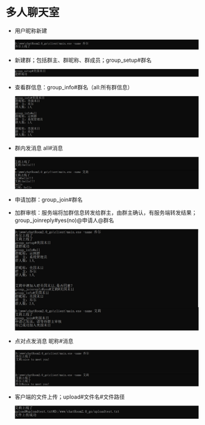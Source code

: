 # 多人聊天室
- 用户昵称新建

  ![image-20200621195736791](https://github.com/wzbwzt/chatRoom2.0_go/blob/master/imgs/image-20200621195736791.png)

- 新建群；包括群主、群昵称、群成员；group_setup#群名

  ![image-20200621195915879](imgs/image-20200621195915879.png)

- 查看群信息：group_info#群名（all:所有群信息）

  ![image-20200621200009457](imgs/image-20200621200009457.png)

- 群内发消息 all#消息

  ![image-20200621200247854](imgs/image-20200621200247854.png)

- 申请加群：group_join#群名

- 加群审核：服务端将加群信息转发给群主，由群主确认，有服务端转发结果；group_joinreply#yes(no)@申请人@群名

  ![image-20200621233043436](imgs/image-20200621233043436.png)

- 点对点发消息 昵称#消息

  ![image-20200621200523464](imgs/image-20200621200523464.png)

- 客户端的文件上传；upload#文件名#文件路径

  ![image-20200622000258487](imgs/image-20200622000258487.png)

  

